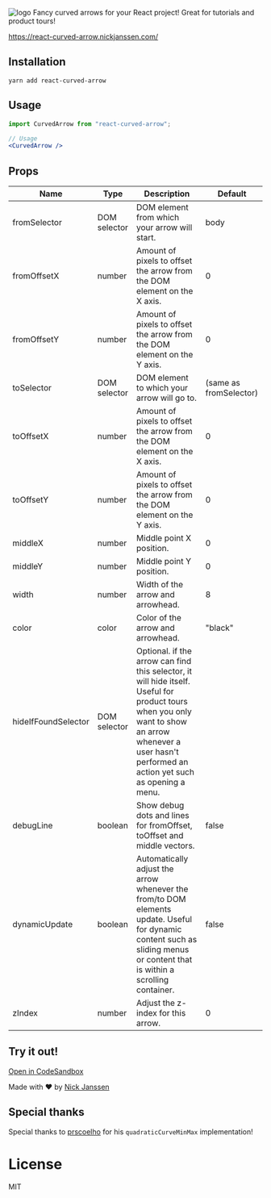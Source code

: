 ![logo](https://react-curved-arrow.nickjanssen.com/logo.png)
Fancy curved arrows for your React project! Great for tutorials and product tours!

https://react-curved-arrow.nickjanssen.com/

## Installation

`yarn add react-curved-arrow`

## Usage

```jsx
import CurvedArrow from "react-curved-arrow";

// Usage
<CurvedArrow />
```

## Props
|Name|Type|Description|Default|
|--- |--- |--- |--- |
|fromSelector|DOM selector|DOM element from which your arrow will start.|body|
|fromOffsetX|number|Amount of pixels to offset the arrow from the DOM element on the X axis.|0|
|fromOffsetY|number|Amount of pixels to offset the arrow from the DOM element on the Y axis.|0|
|toSelector|DOM selector|DOM element to which your arrow will go to.|(same as fromSelector)|
|toOffsetX|number|Amount of pixels to offset the arrow from the DOM element on the X axis.|0|
|toOffsetY|number|Amount of pixels to offset the arrow from the DOM element on the Y axis.|0|
|middleX|number|Middle point X position.|0|
|middleY|number|Middle point Y position.|0|
|width|number|Width of the arrow and arrowhead.|8|
|color|color|Color of the arrow and arrowhead.|"black"|
|hideIfFoundSelector|DOM selector|Optional. if the arrow can find this selector, it will hide itself. Useful for product tours when you only want to show an arrow whenever a user hasn't performed an action yet such as opening a menu.||
|debugLine|boolean|Show debug dots and lines for fromOffset, toOffset and middle vectors.|false|
|dynamicUpdate|boolean|Automatically adjust the arrow whenever the from/to DOM elements update. Useful for dynamic content such as sliding menus or content that is within a scrolling container.|false|
|zIndex|number|Adjust the z-index for this arrow.|0|

## Try it out!

[Open in CodeSandbox](https://codesandbox.io/s/wild-wave-32jt9)

Made with ❤️ by [Nick Janssen](https://twitter.com/nickjanssen_com)

## Special thanks

Special thanks to [prscoelho](https://github.com/prscoelho) for his `quadraticCurveMinMax` implementation!

# License
MIT
